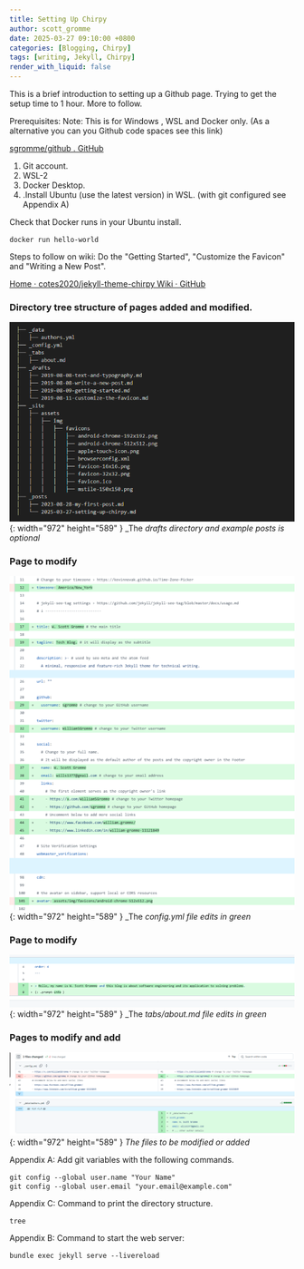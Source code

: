 ```yaml
---
title: Setting Up Chirpy
author: scott_gromme
date: 2025-03-27 09:10:00 +0800
categories: [Blogging, Chirpy]
tags: [writing, Jekyll, Chirpy]
render_with_liquid: false
---
```




This is a brief introduction to setting up a Github page.  Trying to get the setup time to 1 hour.  More to follow.




Prerequisites:
Note: This is for Windows , WSL and Docker only. (As a alternative you can you Github code spaces see this link)

[sgromme/github . GitHub ](https://sgromme.github.io/posts/setting-up-chirpy-codespaces/)

1. Git account. 
2. WSL-2 
3. Docker Desktop. 
4. .Install Ubuntu (use the latest version) in WSL. (with git configured see Appendix A)

Check that Docker runs in your Ubuntu install.
```
docker run hello-world
```


Steps to follow on wiki:
Do the "Getting Started", "Customize the Favicon" and "Writing a New Post".

[Home · cotes2020/jekyll-theme-chirpy Wiki · GitHub](https://github.com/cotes2020/jekyll-theme-chirpy/wiki)


### Directory tree structure of pages added and modified.
![Desktop View](assets/img/posts/Screenshot-2025-03-31-082148.png){: width="972" height="589" }
_The _drafts directory and example posts is optional_

### Page to modify

![Desktop View](assets/img/posts/Pasted-image-20250327084506.png){: width="972" height="589" }
_The _config.yml file edits in green_

### Page to modify

![Desktop View](assets/img/posts/Pasted-image-20250327084629.png){: width="972" height="589" }
_The _tabs/about.md file edits in green_


### Pages to modify and add

![Desktop View](assets/img/posts/Pasted-image-20250331073240.png){: width="972" height="589" }
_The files to be modified or added_



Appendix A:
Add git variables with the following commands.


```
git config --global user.name "Your Name"
git config --global user.email "your.email@example.com"
```

Appendix C:
Command to print the directory structure.
```
tree
```


Appendix B:
Command to start the web server: 
```
bundle exec jekyll serve --livereload

```

